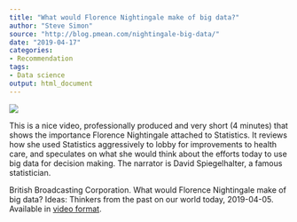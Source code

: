 ```yaml
---
title: "What would Florence Nightingale make of big data?"
author: "Steve Simon"
source: "http://blog.pmean.com/nightingale-big-data/"
date: "2019-04-17"
categories:
- Recommendation
tags:
- Data science
output: html_document
---
```


![](http://www.pmean.com/new-images/19/nightingale-big-data01.png)

<div class="notes">

This is a nice video, professionally produced and very short (4 minutes) that shows the importance Florence Nightingale attached to Statistics. It reviews how she used Statistics aggressively to lobby for improvements to health care, and speculates on what she would think about the efforts today to use big data for decision making. The narrator is David Spiegelhalter, a famous statistician.


British Broadcasting Corporation. What would Florence Nightingale make of big data? Ideas: Thinkers from the past on our world today, 2019-04-05. Available in [video format][bbc1].

[bbc1]: https://www.bbc.com/ideas/videos/what-would-florence-nightingale-make-of-big-data/p075lxkt

</div>
